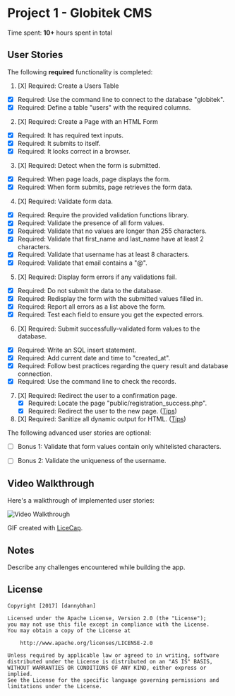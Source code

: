 # Project 1 - Globitek CMS

Time spent: **10+** hours spent in total

## User Stories

The following **required** functionality is completed:

1. [X]  Required: Create a Users Table
  * [X]  Required: Use the command line to connect to the database "globitek".
  * [X]  Required: Define a table "users" with the required columns.

2. [X]  Required: Create a Page with an HTML Form
  * [X]  Required: It has required text inputs.
  * [X]  Required: It submits to itself.
  * [X]  Required: It looks correct in a browser.
  
3. [X]  Required: Detect when the form is submitted.
  * [X]  Required: When page loads, page displays the form.
  * [X]  Required: When form submits, page retrieves the form data.

4. [X]  Required: Validate form data.
  * [X]  Required: Require the provided validation functions library.
  * [X]  Required: Validate the presence of all form values.
  * [X]  Required: Validate that no values are longer than 255 characters.
  * [X]  Required: Validate that first\_name and last\_name have at least 2 characters.
  * [X]  Required: Validate that username has at least 8 characters.
  * [X]  Required: Validate that email contains a "@".

5. [X]  Required: Display form errors if any validations fail.
  * [X]  Required: Do not submit the data to the database.
  * [X]  Required: Redisplay the form with the submitted values filled in.
  * [X]  Required: Report all errors as a list above the form.
  * [X]  Required: Test each field to ensure you get the expected errors.

6. [X]  Required: Submit successfully-validated form values to the database.
  * [X]  Required: Write an SQL insert statement.
  * [X]  Required: Add current date and time to "created\_at".
  * [X]  Required: Follow best practices regarding the query result and database connection.
  * [X]  Required: Use the command line to check the records.

7. [X]  Required: Redirect the user to a confirmation page.
    * [X]  Required: Locate the page "public/registration\_success.php".
    * [X]  Required: Redirect the user to the new page. ([Tips](#!hints))

8. [X]  Required: Sanitize all dynamic output for HTML. ([Tips](#!hints))


The following advanced user stories are optional:

* [ ]  Bonus 1: Validate that form values contain only whitelisted characters.

* [ ]  Bonus 2: Validate the uniqueness of the username.


## Video Walkthrough

Here's a walkthrough of implemented user stories:

<img src='http://i.imgur.com/RXkrsFq.gif' title='Video Walkthrough' width='' alt='Video Walkthrough' />

GIF created with [LiceCap](http://www.cockos.com/licecap/).

## Notes

Describe any challenges encountered while building the app.

## License

    Copyright [2017] [dannybhan]

    Licensed under the Apache License, Version 2.0 (the "License");
    you may not use this file except in compliance with the License.
    You may obtain a copy of the License at

        http://www.apache.org/licenses/LICENSE-2.0

    Unless required by applicable law or agreed to in writing, software
    distributed under the License is distributed on an "AS IS" BASIS,
    WITHOUT WARRANTIES OR CONDITIONS OF ANY KIND, either express or implied.
    See the License for the specific language governing permissions and
    limitations under the License.
